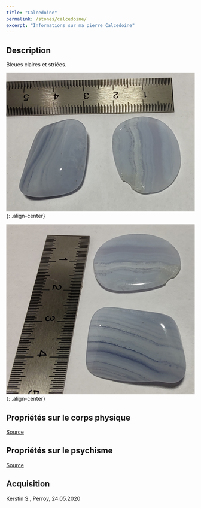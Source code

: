 ```yaml
---
title: "Calcedoine"
permalink: /stones/calcedoine/
excerpt: "Informations sur ma pierre Calcedoine"
---
```


## Description
Bleues claires et striées.

![Calcedoine](/images/stones/Calcedoine_Kerstin_20200524_1.jpg "Calcedoine"){: .align-center}

![Calcedoine](/images/stones/Calcedoine_Kerstin_20200524_2.jpg "Calcedoine"){: .align-center}

## Propriétés sur le corps physique


[Source](https://)


## Propriétés sur le psychisme


[Source](https://)

## Acquisition
Kerstin S., Perroy, 24.05.2020
